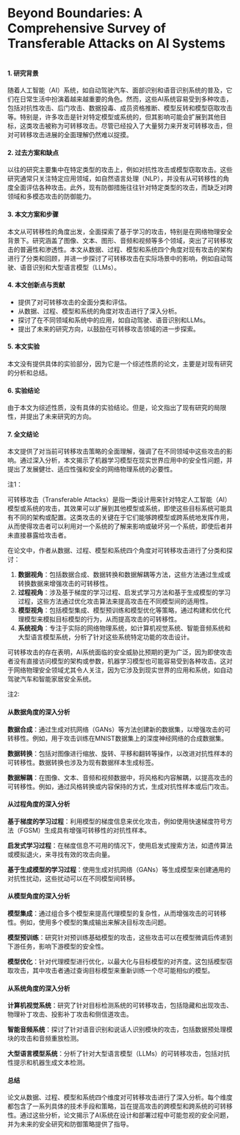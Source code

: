 # Beyond Boundaries: A Comprehensive Survey of Transferable Attacks on AI Systems

<figure><img src="../../.gitbook/assets/image (7).png" alt=""><figcaption></figcaption></figure>

#### 1. 研究背景

随着人工智能（AI）系统，如自动驾驶汽车、面部识别和语音识别系统的普及，它们在日常生活中扮演着越来越重要的角色。然而，这些AI系统容易受到多种攻击，包括对抗性攻击、后门攻击、数据投毒、成员资格推断、模型反转和模型窃取攻击等。特别是，许多攻击是针对特定模型或系统的，但其影响可能会扩展到其他目标，这类攻击被称为可转移攻击。尽管已经投入了大量努力来开发可转移攻击，但对可转移攻击进展的全面理解仍然难以捉摸。

#### 2. 过去方案和缺点

以往的研究主要集中在特定类型的攻击上，例如对抗性攻击或模型窃取攻击。这些研究通常只关注特定应用领域，如自然语言处理（NLP），并没有从可转移性的角度全面评估各种攻击。此外，现有防御措施往往针对特定类型的攻击，而缺乏对跨领域和多模态攻击的防御能力。

#### 3. 本文方案和步骤

本文从可转移性的角度出发，全面探索了基于学习的攻击，特别是在网络物理安全背景下。研究涵盖了图像、文本、图形、音频和视频等多个领域，突出了可转移攻击的普遍性和渗透性。本文从数据、过程、模型和系统四个角度对现有攻击的架构进行了分类和回顾，并进一步探讨了可转移攻击在实际场景中的影响，例如自动驾驶、语音识别和大型语言模型（LLMs）。

#### 4. 本文创新点与贡献

* 提供了对可转移攻击的全面分类和评估。
* 从数据、过程、模型和系统的角度对攻击进行了深入分析。
* 探讨了在不同领域和系统中的应用，如自动驾驶、语音识别和LLMs。
* 提出了未来的研究方向，以鼓励在可转移攻击领域的进一步探索。

#### 5. 本文实验

本文没有提供具体的实验部分，因为它是一个综述性质的论文，主要是对现有研究的分析和总结。

#### 6. 实验结论

由于本文为综述性质，没有具体的实验结论。但是，论文指出了现有研究的局限性，并提出了未来研究的方向。

#### 7. 全文结论

本文提供了对当前可转移攻击策略的全面理解，强调了在不同领域中这些攻击的影响。通过深入分析，本文揭示了机器学习模型在现实世界应用中的安全性问题，并提出了发展健壮、适应性强和安全的网络物理系统的必要性。

注1：

可转移攻击（Transferable Attacks）是指一类设计用来针对特定人工智能（AI）模型或系统的攻击，其效果可以扩展到其他模型或系统，即使这些目标系统可能具有不同的架构或配置。这类攻击的关键在于它们能够跨模型或跨系统地发挥作用，从而使得攻击者可以利用对一个系统的了解来影响或破坏另一个系统，即使后者并未直接暴露给攻击者。

在论文中，作者从数据、过程、模型和系统四个角度对可转移攻击进行了分类和探讨：

1. **数据视角**：包括数据合成、数据转换和数据解耦等方法，这些方法通过生成或转换数据来增强攻击的可转移性。
2. **过程视角**：涉及基于梯度的学习过程、启发式学习方法和基于生成模型的学习过程，这些方法通过优化攻击算法来提高攻击在不同模型间的适用性。
3. **模型视角**：包括模型集成、模型预训练和模型优化等策略，通过构建和优化代理模型来模拟目标模型的行为，从而提高攻击的可转移性。
4. **系统视角**：专注于实际的网络物理系统，如计算机视觉系统、智能音频系统和大型语言模型系统，分析了针对这些系统特定功能的攻击设计。

可转移攻击的存在表明，AI系统面临的安全威胁比预期的更为广泛，因为即使攻击者没有直接访问模型的架构或参数，机器学习模型也可能容易受到各种攻击。这对于网络物理安全领域尤其令人关注，因为它涉及到现实世界的应用和系统，如自动驾驶汽车和智能家居安全系统。

注2:

#### 从数据角度的深入分析

**数据合成**：通过生成对抗网络（GANs）等方法创建新的数据集，以增强攻击的可转移性。例如，用于攻击训练在MNIST数据集上的深度神经网络的合成数据集。

**数据转换**：包括对图像进行缩放、旋转、平移和翻转等操作，以改进对抗性样本的可转移性。数据转换也涉及为现有数据样本生成标签。

**数据解耦**：在图像、文本、音频和视频数据中，将风格和内容解耦，以提高攻击的可转移性。例如，通过风格转换或内容保持的方式，生成对抗性样本或后门攻击。

#### 从过程角度的深入分析

**基于梯度的学习过程**：利用模型的梯度信息来优化攻击，例如使用快速梯度符号方法（FGSM）生成具有增强可转移性的对抗性样本。

**启发式学习过程**：在梯度信息不可用的情况下，使用启发式搜索方法，如遗传算法或模拟退火，来寻找有效的攻击向量。

**基于生成模型的学习过程**：使用生成对抗网络（GANs）等生成模型来创建通用的对抗性扰动，这些扰动可以在不同模型间转移。

#### 从模型角度的深入分析

**模型集成**：通过组合多个模型来提高代理模型的复杂性，从而增强攻击的可转移性。例如，使用多个模型的集成输出来解决目标攻击问题。

**模型预训练**：研究针对预训练基础模型的攻击，这些攻击可以在模型微调后传递到下游任务，影响下游模型的安全性。

**模型优化**：针对代理模型进行优化，以最大化与目标模型的对齐度。这包括模型窃取攻击，其中攻击者通过查询目标模型来重新训练一个尽可能相似的模型。

#### 从系统角度的深入分析

**计算机视觉系统**：研究了针对目标检测系统的可转移攻击，包括隐藏和出现攻击、物理补丁攻击、投影补丁攻击和侧信道攻击。

**智能音频系统**：探讨了针对语音识别和说话人识别模块的攻击，包括数据预处理模块的攻击和音频重放检测。

**大型语言模型系统**：分析了针对大型语言模型（LLMs）的可转移攻击，包括对抗性提示和机器生成文本检测。

#### 总结

论文从数据、过程、模型和系统四个维度对可转移攻击进行了深入分析。每个维度都包含了一系列具体的技术手段和策略，旨在提高攻击的跨模型和跨系统的可转移性。通过这些分析，论文揭示了AI系统在设计和部署过程中可能忽视的安全问题，并为未来的安全研究和防御策略提供了指导。
